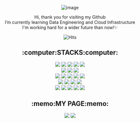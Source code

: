 <div align=center>
<p>

![image](https://user-images.githubusercontent.com/72624263/194699296-7f0a3f22-7caa-4712-898b-1ce78fccbd83.png)

Hi, thank you for visiting my Github<br>
I’m currently learning Data Engineering and Cloud Infrastructure<br>
I'm working hard for a wider future than now!✨<br>
</p>

![Hits](https://hits.seeyoufarm.com/api/count/incr/badge.svg?url=https%3A%2F%2Fgithub.com%2Fseojeon9%2Fseojeon9.git&count_bg=%23454545&title_bg=%2300AAFF&icon=&icon_color=%23454545FFFFFF&title=hits&edge_flat=false)

<h2>:computer:STACKS:computer:</h2>
<div>
<img src="https://img.shields.io/badge/python-3776AB?style=for-the-badge&logo=python&logoColor=white">
<img src="https://img.shields.io/badge/java-F09820?style=for-the-badge&logo=java&logoColor=white">
<img src="https://img.shields.io/badge/kotlin-7F52FF?style=for-the-badge&logo=kotlin&logoColor=white">
<img src="https://img.shields.io/badge/c-A8B9CC?style=for-the-badge&logo=c&logoColor=white">
<img src="https://img.shields.io/badge/c++-00599C?style=for-the-badge&logo=c%2B%2B&logoColor=white">
</div>
<div>
<img src="https://img.shields.io/badge/oracle-F80000?style=for-the-badge&logo=oracle&logoColor=white">
<img src="https://img.shields.io/badge/mysql-4479A1?style=for-the-badge&logo=mysql&logoColor=white">
<img src="https://img.shields.io/badge/mariadb-003545?style=for-the-badge&logo=mariadb&logoColor=white">
</div>
<div>
<img src="https://img.shields.io/badge/spark-E25A1C?style=for-the-badge&logo=apachespark&logoColor=white">
<img src="https://img.shields.io/badge/hadoop-66CCFF?style=for-the-badge&logo=apachehadoop&logoColor=black">
<img src="https://img.shields.io/badge/airflow-017CEE?style=for-the-badge&logo=apacheairflow&logoColor=white">
<a href="https://hub.docker.com/u/seojeon9"><img src="https://img.shields.io/badge/docker-2496ED?style=for-the-badge&logo=docker&logoColor=white"></a>
<img src="https://img.shields.io/badge/linux-FCC624?style=for-the-badge&logo=linux&logoColor=black"> 
</div>
<div>
<img src="https://img.shields.io/badge/html5-E34F26?style=for-the-badge&logo=html5&logoColor=white"> 
<img src="https://img.shields.io/badge/css-1572B6?style=for-the-badge&logo=css3&logoColor=white"> 
<img src="https://img.shields.io/badge/javascript-F7DF1E?style=for-the-badge&logo=javascript&logoColor=black">
<img src="https://img.shields.io/badge/django-092E20?style=for-the-badge&logo=django&logoColor=white">
</div>
<div>
<img src="https://img.shields.io/badge/github-181717?style=for-the-badge&logo=github&logoColor=white">
<img src="https://img.shields.io/badge/git-F05032?style=for-the-badge&logo=git&logoColor=white">
<img src="https://img.shields.io/badge/trello-0052CC?style=for-the-badge&logo=trello&logoColor=white">
<img src="https://img.shields.io/badge/slack-4A154B?style=for-the-badge&logo=slack&logoColor=white">
<img src="https://img.shields.io/badge/Teams-6264A7?style=for-the-badge&logo=Microsoft Teams&logoColor=white">
</div>

<div>
<h2>:memo:MY PAGE:memo:</h2>
 <a href="https://seojeong-99.tistory.com/" ><img src="https://img.shields.io/badge/tistory-3CB371?style=for-the-badge&logo=Tistory&logoColor=white"></a>
 <a href="https://seojeon9.notion.site/8d45876c2934488290c52098e302541f" ><img src="https://img.shields.io/badge/notion-FFEA00?style=for-the-badge&logo=Notion&logoColor=black"></a>
</div>
</div>

